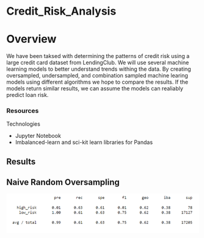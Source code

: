 # Credit_Risk_Analysis

# Overview

We have been taksed with determining the patterns of credit risk using a large credit card dataset from LendingClub. We will use several machine learning models to better understand trends withing the data. By creating oversampled, undersampled, and combination sampled machine learing models using different algorithms we hope to compare the results. If the models return similar results, we can assume the models can realiably predict loan risk.

### Resources

Technologies
-	Jupyter Notebook
-	Imbalanced-learn and sci-kit learn libraries for Pandas

## Results

## Naive Random Oversampling

![naive](https://github.com/JoseEspinosaTello/Credit_Risk_Analysis/blob/main/Resources/Images/naive.png)
